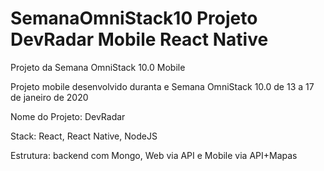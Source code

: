 # SemanaOmniStack10 Projeto DevRadar Mobile React Native
Projeto da Semana OmniStack 10.0 Mobile

Projeto mobile desenvolvido duranta e Semana OmniStack 10.0 de 13 a 17 de janeiro de 2020

Nome do Projeto: DevRadar

Stack: React, React Native, NodeJS

Estrutura: backend com Mongo, Web via API e Mobile via API+Mapas


